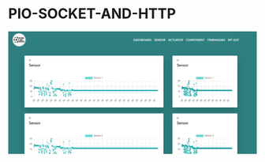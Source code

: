 # PIO-SOCKET-AND-HTTP
![alt text](https://github.com/fakhrilak/PIO-SOCKET-AND-HTTP/blob/master/Capture.PNG?raw=true)
